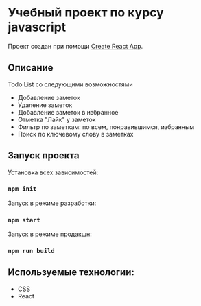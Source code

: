 # Учебный проект по курсу javascript

Проект создан при помощи [Create React App](https://github.com/facebook/create-react-app).

## Описание

Todo List со следующими возможностями
* Добавление заметок
* Удаление заметок
* Добавление заметок в избранное
* Отметка "Лайк" у заметок
* Фильтр по заметкам: по всем, понравившимся, избранным
* Поиск по ключевому слову в заметках

## Запуск проекта
Установка всех зависимостей:
### `npm init`
Запуск в режиме разработки:
### `npm start`
Запуск в режиме продакшн:
### `npm run build`

## Используемые технологии:
* CSS
* React
